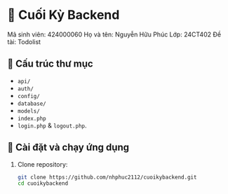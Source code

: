 # 🎯 Cuối Kỳ Backend
Mã sinh viên: 424000060
Họ và tên: Nguyễn Hữu Phúc
Lớp: 24CT402
Đề tài: Todolist

## 📁 Cấu trúc thư mục

- `api/`
- `auth/`
- `config/`
- `database/`
- `models/`
- `index.php`
- `login.php` & `logout.php`.

## 🚀 Cài đặt và chạy ứng dụng

1. Clone repository:

   ```bash
   git clone https://github.com/nhphuc2112/cuoikybackend.git
   cd cuoikybackend
